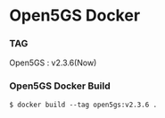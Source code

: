 # Open5GS Docker

### TAG
Open5GS  : v2.3.6(Now)

### Open5GS Docker Build
```
$ docker build --tag open5gs:v2.3.6 .

```
